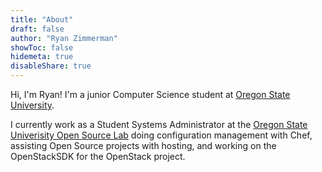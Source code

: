 ```yaml
---
title: "About"
draft: false
author: "Ryan Zimmerman"
showToc: false
hidemeta: true
disableShare: true
---
```

Hi, I'm Ryan! I'm a junior Computer Science student at [Oregon State University](https://oregonstate.edu).

I currently work as a Student Systems Administrator at the
[Oregon State Univerisity Open Source Lab](https://osuosl.org) doing configuration
management with Chef, assisting Open Source projects with hosting, and working on
the OpenStackSDK for the OpenStack project.
